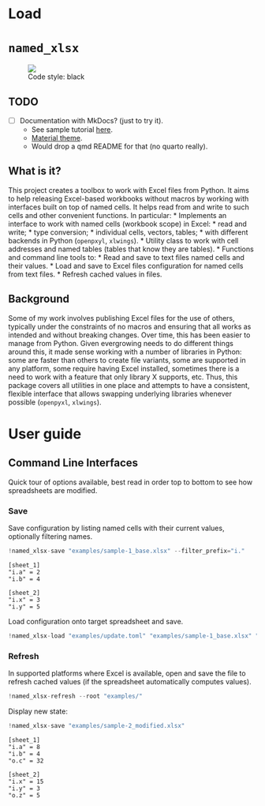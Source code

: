 # Load


# `named_xlsx`

<figure>
<a href="https://github.com/psf/black"><img
src="https://img.shields.io/badge/code%20style-black-000000.svg" /></a>
<figcaption>Code style: black</figcaption>
</figure>

## TODO

-   ☐ Documentation with MkDocs? (just to try it).
    -   See sample tutorial
        [here](https://realpython.com/python-project-documentation-with-mkdocs/#add-module-docstrings).
    -   [Material
        theme](https://squidfunk.github.io/mkdocs-material/getting-started/).
    -   Would drop a qmd README for that (no quarto really).

## What is it?

This project creates a toolbox to work with Excel files from Python. It
aims to help releasing Excel-based workbooks without macros by working
with interfaces built on top of named cells. It helps read from and
write to such cells and other convenient functions. In particular: \*
Implements an interface to work with named cells (workbook scope) in
Excel: \* read and write; \* type conversion; \* individual cells,
vectors, tables; \* with different backends in Python (`openpxyl`,
`xlwings`). \* Utility class to work with cell addresses and named
tables (tables that know they are tables). \* Functions and command line
tools to: \* Read and save to text files named cells and their values.
\* Load and save to Excel files configuration for named cells from text
files. \* Refresh cached values in files.

## Background

Some of my work involves publishing Excel files for the use of others,
typically under the constraints of no macros and ensuring that all works
as intended and without breaking changes. Over time, this has been
easier to manage from Python. Given evergrowing needs to do different
things around this, it made sense working with a number of libraries in
Python: some are faster than others to create file variants, some are
supported in any platform, some require having Excel installed,
sometimes there is a need to work with a feature that only library X
supports, etc. Thus, this package covers all utilities in one place and
attempts to have a consistent, flexible interface that allows swapping
underlying libraries whenever possible (`openpyxl`, `xlwings`).

# User guide

## Command Line Interfaces

Quick tour of options available, best read in order top to bottom to see
how spreadsheets are modified.

### Save

Save configuration by listing named cells with their current values,
optionally filtering names.

``` python
!named_xlsx-save "examples/sample-1_base.xlsx" --filter_prefix="i."
```

    [sheet_1]
    "i.a" = 2
    "i.b" = 4

    [sheet_2]
    "i.x" = 3
    "i.y" = 5

Load configuration onto target spreadsheet and save.

``` python
!named_xlsx-load "examples/update.toml" "examples/sample-1_base.xlsx" "examples/sample-2_modified.xlsx"
```

### Refresh

In supported platforms where Excel is available, open and save the file
to refresh cached values (if the spreadsheet automatically computes
values).

``` python
!named_xlsx-refresh --root "examples/"
```

Display new state:

``` python
!named_xlsx-save "examples/sample-2_modified.xlsx"
```

    [sheet_1]
    "i.a" = 8
    "i.b" = 4
    "o.c" = 32

    [sheet_2]
    "i.x" = 15
    "i.y" = 3
    "o.z" = 5
